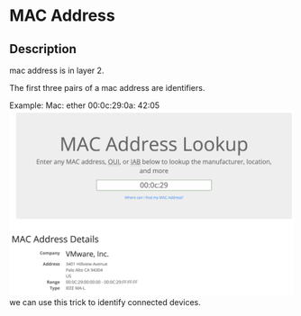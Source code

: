 # MAC Address

## Description

mac address is in layer 2.

The first three pairs of a mac address are identifiers.

Example:
Mac: ether 00:0c:29:0a: 42:05
![ba3691260d9cabbca9bf2bcf9e247945.png](../../../_resources/ba3691260d9cabbca9bf2bcf9e247945.png)
we can use this trick to identify connected devices.
